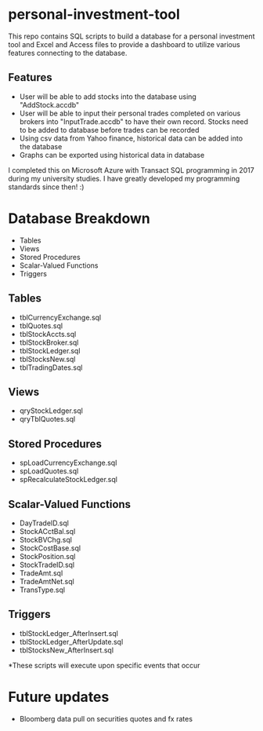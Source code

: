 # personal-investment-tool

This repo contains SQL scripts to build a database for a personal investment tool and Excel and Access files to provide a dashboard to utilize various features connecting to the database. 

## Features

- User will be able to add stocks into the database using "AddStock.accdb"
- User will be able to input their personal trades completed on various brokers into "InputTrade.accdb" to have their own record. Stocks need to be added to database before trades can be recorded
- Using csv data from Yahoo finance, historical data can be added into the database
- Graphs can be exported using historical data in database

I completed this on Microsoft Azure with Transact SQL programming in 2017 during my university studies. I have greatly developed my programming standards since then! :)

# Database Breakdown
- Tables
- Views
- Stored Procedures
- Scalar-Valued Functions
- Triggers

## Tables
- tblCurrencyExchange.sql
- tblQuotes.sql
- tblStockAccts.sql
- tblStockBroker.sql
- tblStockLedger.sql
- tblStocksNew.sql
- tblTradingDates.sql

## Views
- qryStockLedger.sql
- qryTblQuotes.sql

## Stored Procedures
- spLoadCurrencyExchange.sql
- spLoadQuotes.sql
- spRecalculateStockLedger.sql

## Scalar-Valued Functions
- DayTradeID.sql
- StockACctBal.sql
- StockBVChg.sql
- StockCostBase.sql
- StockPosition.sql
- StockTradeID.sql
- TradeAmt.sql
- TradeAmtNet.sql
- TransType.sql

## Triggers
- tblStockLedger_AfterInsert.sql
- tblStockLedger_AfterUpdate.sql
- tblStocksNew_AfterInsert.sql

*These scripts will execute upon specific events that occur

# Future updates
- Bloomberg data pull on securities quotes and fx rates
